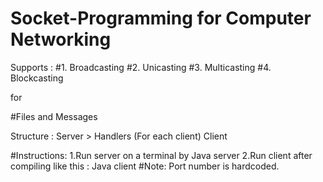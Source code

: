 # Socket-Programming for Computer Networking

Supports : 
#1. Broadcasting
#2. Unicasting
#3. Multicasting
#4. Blockcasting

for

#Files and Messages

Structure : 
Server > Handlers (For each client)
Client

#Instructions:
1.Run server on a terminal by Java server
2.Run client after compiling like this : Java client <name>
#Note: Port number is hardcoded.  

